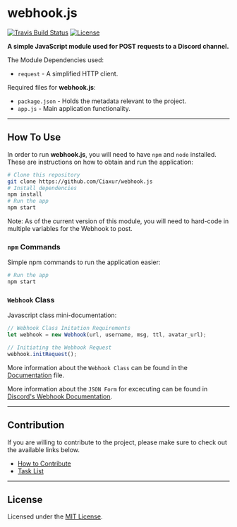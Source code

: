 # webhook.js

[![Travis Build Status](https://travis-ci.org/Ciaxur/webhook.js.svg?branch=master)](https://travis-ci.org/Ciaxur/webhook.js)
[![License](https://img.shields.io/badge/license-MIT-blue.svg)](https://raw.githubusercontent.com/Ciaxur/webhook.js/master/LICENSE)

**A simple JavaScript module used for POST requests to a Discord channel.**

The Module Dependencies used:
- `request` - A simplified HTTP client.

Required files for **webhook.js**:

- `package.json` - Holds the metadata relevant to the project.
- `app.js` - Main application functionality.

---

## How To Use

In order to run **webhook.js**, you will need to have `npm` and `node` installed. These are instructions on how to obtain and run the application:

```bash
# Clone this repository
git clone https://github.com/Ciaxur/webhook.js
# Install dependencies
npm install
# Run the app
npm start
```

Note: As of the current version of this module, you will need to hard-code in multiple variables for the Webhook to post.

### `npm` Commands

Simple npm commands to run the application easier:

```bash
# Run the app
npm start
```

### `Webhook` Class

Javascript class mini-documentation:

```javascript
// Webhook Class Initation Requirements
let webhook = new Webhook(url, username, msg, ttl, avatar_url);

// Initiating the Webhook Request
webhook.initRequest();
```

More information about the `Webhook Class` can be found in the [Documentation](docs/WebhookClass.md) file.

More information about the `JSON Form` for excecuting can be found in [Discord's Webhook Documentation](https://discordapp.com/developers/docs/resources/webhook#execute-webhook).

---

## Contribution

If you are willing to contribute to the project, please make sure to check out the available links below.

- [How to Contribute](CONTRIBUTING.md)
- [Task List](docs/TaskList.md)

---

## License

Licensed under the [MIT License](LICENSE.md).
